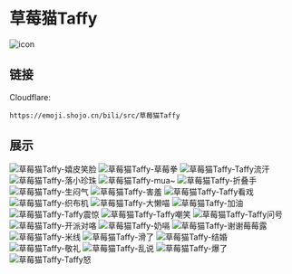 # 草莓猫Taffy
![icon](https://emoji.shojo.cn/bili/src/草莓猫Taffy/icon.png)
## 链接
Cloudflare:
```
https://emoji.shojo.cn/bili/src/草莓猫Taffy
```
## 展示
![草莓猫Taffy-嬉皮笑脸](https://emoji.shojo.cn/bili/src/草莓猫Taffy/草莓猫Taffy-嬉皮笑脸.png)
![草莓猫Taffy-草莓拳](https://emoji.shojo.cn/bili/src/草莓猫Taffy/草莓猫Taffy-草莓拳.png)
![草莓猫Taffy-Taffy流汗](https://emoji.shojo.cn/bili/src/草莓猫Taffy/草莓猫Taffy-Taffy流汗.png)
![草莓猫Taffy-落小珍珠](https://emoji.shojo.cn/bili/src/草莓猫Taffy/草莓猫Taffy-落小珍珠.png)
![草莓猫Taffy-mua~](https://emoji.shojo.cn/bili/src/草莓猫Taffy/草莓猫Taffy-mua~.png)
![草莓猫Taffy-折叠手](https://emoji.shojo.cn/bili/src/草莓猫Taffy/草莓猫Taffy-折叠手.png)
![草莓猫Taffy-生闷气](https://emoji.shojo.cn/bili/src/草莓猫Taffy/草莓猫Taffy-生闷气.png)
![草莓猫Taffy-害羞](https://emoji.shojo.cn/bili/src/草莓猫Taffy/草莓猫Taffy-害羞.png)
![草莓猫Taffy-Taffy看戏](https://emoji.shojo.cn/bili/src/草莓猫Taffy/草莓猫Taffy-Taffy看戏.png)
![草莓猫Taffy-织布机](https://emoji.shojo.cn/bili/src/草莓猫Taffy/草莓猫Taffy-织布机.png)
![草莓猫Taffy-大懒喵](https://emoji.shojo.cn/bili/src/草莓猫Taffy/草莓猫Taffy-大懒喵.png)
![草莓猫Taffy-加油](https://emoji.shojo.cn/bili/src/草莓猫Taffy/草莓猫Taffy-加油.png)
![草莓猫Taffy-Taffy震惊](https://emoji.shojo.cn/bili/src/草莓猫Taffy/草莓猫Taffy-Taffy震惊.png)
![草莓猫Taffy-Taffy嘲笑](https://emoji.shojo.cn/bili/src/草莓猫Taffy/草莓猫Taffy-Taffy嘲笑.png)
![草莓猫Taffy-Taffy问号](https://emoji.shojo.cn/bili/src/草莓猫Taffy/草莓猫Taffy-Taffy问号.png)
![草莓猫Taffy-开派对咯](https://emoji.shojo.cn/bili/src/草莓猫Taffy/草莓猫Taffy-开派对咯.png)
![草莓猫Taffy-奶嗝](https://emoji.shojo.cn/bili/src/草莓猫Taffy/草莓猫Taffy-奶嗝.png)
![草莓猫Taffy-谢谢莓莓露](https://emoji.shojo.cn/bili/src/草莓猫Taffy/草莓猫Taffy-谢谢莓莓露.png)
![草莓猫Taffy-米线](https://emoji.shojo.cn/bili/src/草莓猫Taffy/草莓猫Taffy-米线.png)
![草莓猫Taffy-滑了](https://emoji.shojo.cn/bili/src/草莓猫Taffy/草莓猫Taffy-滑了.png)
![草莓猫Taffy-结婚](https://emoji.shojo.cn/bili/src/草莓猫Taffy/草莓猫Taffy-结婚.png)
![草莓猫Taffy-敬礼](https://emoji.shojo.cn/bili/src/草莓猫Taffy/草莓猫Taffy-敬礼.png)
![草莓猫Taffy-乱说](https://emoji.shojo.cn/bili/src/草莓猫Taffy/草莓猫Taffy-乱说.png)
![草莓猫Taffy-爆了](https://emoji.shojo.cn/bili/src/草莓猫Taffy/草莓猫Taffy-爆了.png)
![草莓猫Taffy-Taffy怒](https://emoji.shojo.cn/bili/src/草莓猫Taffy/草莓猫Taffy-Taffy怒.png)
